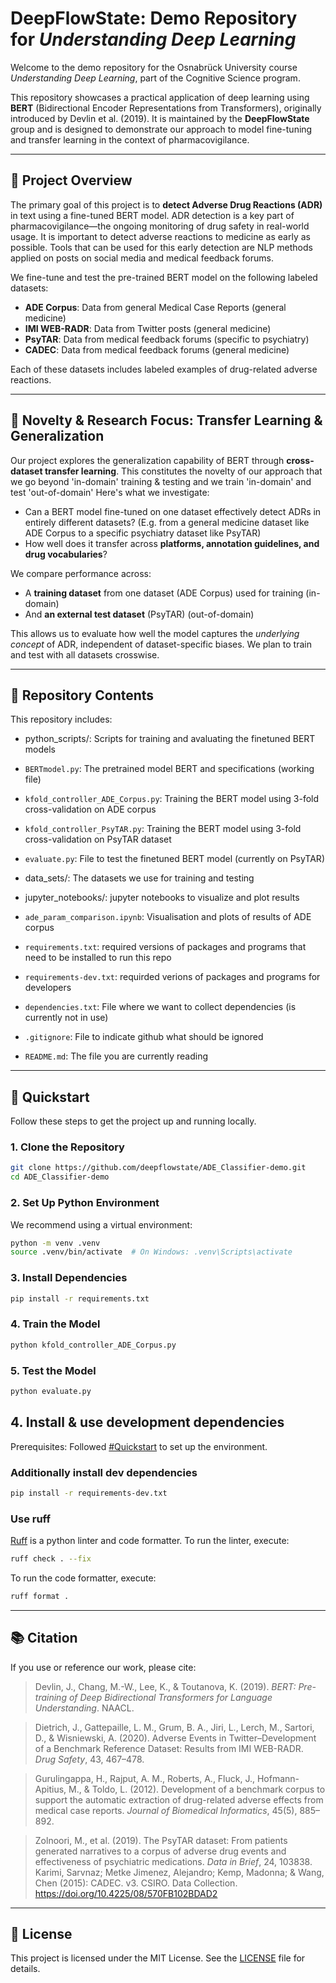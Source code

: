 
# DeepFlowState: Demo Repository for *Understanding Deep Learning*

Welcome to the demo repository for the Osnabrück University course *Understanding Deep Learning*, part of the Cognitive Science program.

This repository showcases a practical application of deep learning using **BERT** (Bidirectional Encoder Representations from Transformers), originally introduced by Devlin et al. (2019). It is maintained by the **DeepFlowState** group and is designed to demonstrate our approach to model fine-tuning and transfer learning in the context of pharmacovigilance.

---

## 🧠 Project Overview

The primary goal of this project is to **detect Adverse Drug Reactions (ADR)** in text using a fine-tuned BERT model. ADR detection is a key part of pharmacovigilance—the ongoing monitoring of drug safety in real-world usage. It is important to detect adverse reactions to medicine as early as possible. Tools that can be used for this early detection are NLP methods applied on posts on social media and medical feedback forums.

We fine-tune and test the pre-trained BERT model on the following labeled datasets:

- **ADE Corpus**: Data from general Medical Case Reports (general medicine)
- **IMI WEB-RADR**: Data from Twitter posts (general medicine)
- **PsyTAR**: Data from medical feedback forums (specific to psychiatry)
- **CADEC**: Data from medical feedback forums (general medicine)

Each of these datasets includes labeled examples of drug-related adverse reactions.

---

## 🔬 Novelty & Research Focus: Transfer Learning & Generalization

Our project explores the generalization capability of BERT through **cross-dataset transfer learning**. This constitutes the novelty of our approach that we go beyond 'in-domain' training & testing and we train 'in-domain' and test 'out-of-domain' Here's what we investigate:

- Can a BERT model fine-tuned on one dataset effectively detect ADRs in entirely different datasets? (E.g. from a general medicine dataset like ADE Corpus to a specific psychiatry dataset like PsyTAR)
- How well does it transfer across **platforms, annotation guidelines, and drug vocabularies**?

We compare performance across:

- A **training dataset** from one dataset (ADE Corpus) used for training (in-domain)
- And **an external test dataset** (PsyTAR) (out-of-domain)

This allows us to evaluate how well the model captures the *underlying concept* of ADR, independent of dataset-specific biases. We plan to train and test with all datasets crosswise.

---

## 📁 Repository Contents

This repository includes:

- python_scripts/: Scripts for training and avaluating the finetuned BERT models
- `BERTmodel.py`: The pretrained model BERT and specifications (working file)
- `kfold_controller_ADE_Corpus.py`: Training the BERT model using 3-fold cross-validation on ADE corpus
- `kfold_controller_PsyTAR.py`: Training the BERT model using 3-fold cross-validation on PsyTAR dataset
- `evaluate.py`: File to test the finetuned BERT model (currently on PsyTAR)
- data_sets/: The datasets we use for training and testing
- jupyter_notebooks/: jupyter notebooks to visualize and plot results
- `ade_param_comparison.ipynb`: Visualisation and plots of results of ADE corpus
  
- `requirements.txt`: required versions of packages and programs that need to be installed to run this repo
- `requirements-dev.txt`: requirded verions of packages and programs for developers
- `dependencies.txt`: File where we want to collect dependencies (is currently not in use)
- `.gitignore`: File to indicate github what should be ignored
- `README.md`: The file you are currently reading

---

## 🚀 Quickstart

Follow these steps to get the project up and running locally.

### 1. Clone the Repository

```bash
git clone https://github.com/deepflowstate/ADE_Classifier-demo.git
cd ADE_Classifier-demo
````

### 2. Set Up Python Environment

We recommend using a virtual environment:

```bash
python -m venv .venv
source .venv/bin/activate  # On Windows: .venv\Scripts\activate
```

### 3. Install Dependencies

```bash
pip install -r requirements.txt
```

### 4. Train the Model

```bash
python kfold_controller_ADE_Corpus.py
```

### 5. Test the Model

```bash
python evaluate.py
```

## 4. Install & use development dependencies

Prerequisites: Followed [#Quickstart](#quickstart) to set up the environment.

### Additionally install dev dependencies
```bash
pip install -r requirements-dev.txt
```

### Use ruff
[Ruff](https://github.com/astral-sh/ruff) is a python linter and code formatter. 
To run the linter, execute:
```bash
ruff check . --fix
```

To run the code formatter, execute:
```bash
ruff format .
```


---

## 📚 Citation

If you use or reference our work, please cite:

> Devlin, J., Chang, M.-W., Lee, K., & Toutanova, K. (2019). *BERT: Pre-training of Deep Bidirectional Transformers for Language Understanding*. NAACL.

> Dietrich, J., Gattepaille, L. M., Grum, B. A., Jiri, L., Lerch, M., Sartori, D., & Wisniewski, A. (2020). Adverse Events in Twitter–Development of a Benchmark Reference Dataset: Results from IMI WEB-RADR. *Drug Safety*, 43, 467–478.

> Gurulingappa, H., Rajput, A. M., Roberts, A., Fluck, J., Hofmann-Apitius, M., & Toldo, L. (2012). Development of a benchmark corpus to support the automatic extraction of drug-related adverse effects from medical case reports. *Journal of Biomedical Informatics*, 45(5), 885–892.

> Zolnoori, M., et al. (2019). The PsyTAR dataset: From patients generated narratives to a corpus of adverse drug events and effectiveness of psychiatric medications. *Data in Brief*, 24, 103838.
> Karimi, Sarvnaz; Metke Jimenez, Alejandro; Kemp, Madonna; & Wang, Chen (2015): CADEC. v3. CSIRO. Data Collection. https://doi.org/10.4225/08/570FB102BDAD2

---

## 📄 License

This project is licensed under the MIT License. See the [LICENSE](LICENSE) file for details.



